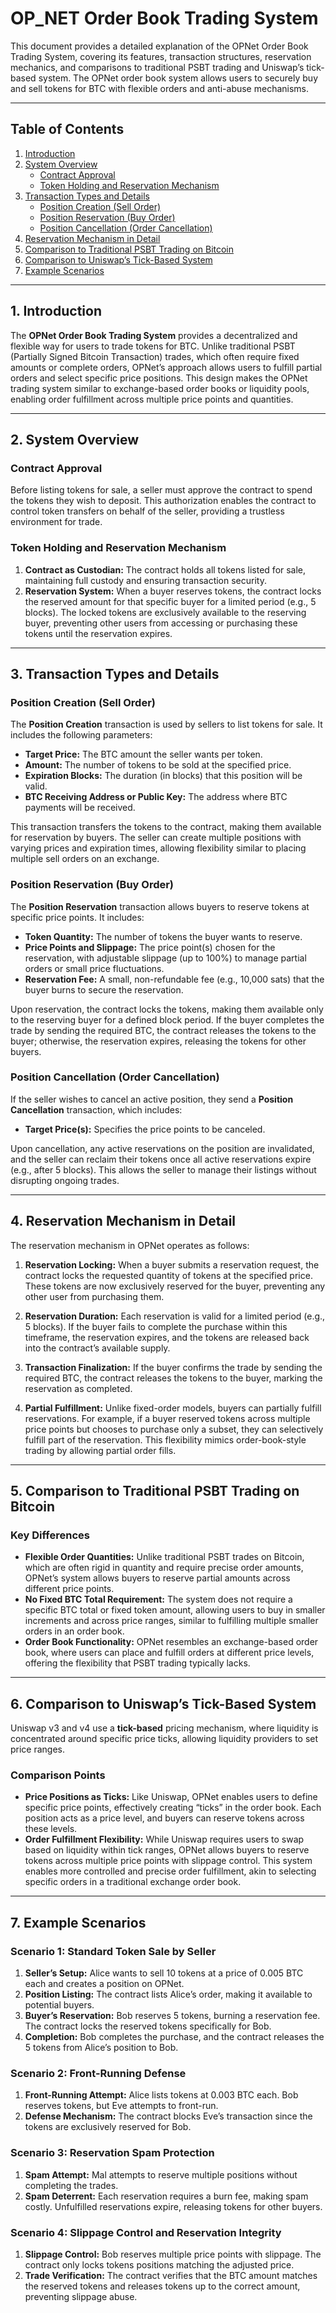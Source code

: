 # OP_NET Order Book Trading System

This document provides a detailed explanation of the OPNet Order Book Trading System, covering its features, transaction
structures, reservation mechanics, and comparisons to traditional PSBT trading and Uniswap’s tick-based system. The
OPNet order book system allows users to securely buy and sell tokens for BTC with flexible orders and anti-abuse
mechanisms.

---

## Table of Contents

1. [Introduction](#introduction)
2. [System Overview](#system-overview)
    - [Contract Approval](#contract-approval)
    - [Token Holding and Reservation Mechanism](#token-holding-and-reservation-mechanism)
3. [Transaction Types and Details](#transaction-types-and-details)
    - [Position Creation (Sell Order)](#position-creation-sell-order)
    - [Position Reservation (Buy Order)](#position-reservation-buy-order)
    - [Position Cancellation (Order Cancellation)](#position-cancellation-order-cancellation)
4. [Reservation Mechanism in Detail](#reservation-mechanism-in-detail)
5. [Comparison to Traditional PSBT Trading on Bitcoin](#comparison-to-traditional-psbt-trading-on-bitcoin)
6. [Comparison to Uniswap’s Tick-Based System](#comparison-to-uniswaps-tick-based-system)
7. [Example Scenarios](#example-scenarios)

---

## 1. Introduction

The **OPNet Order Book Trading System** provides a decentralized and flexible way for users to trade tokens for BTC.
Unlike traditional PSBT (Partially Signed Bitcoin Transaction) trades, which often require fixed amounts or complete
orders, OPNet’s approach allows users to fulfill partial orders and select specific price positions. This design makes
the OPNet trading system similar to exchange-based order books or liquidity pools, enabling order fulfillment across
multiple price points and quantities.

---

## 2. System Overview

### Contract Approval

Before listing tokens for sale, a seller must approve the contract to spend the tokens they wish to deposit. This
authorization enables the contract to control token transfers on behalf of the seller, providing a trustless environment
for trade.

### Token Holding and Reservation Mechanism

1. **Contract as Custodian:** The contract holds all tokens listed for sale, maintaining full custody and ensuring
   transaction security.
2. **Reservation System:** When a buyer reserves tokens, the contract locks the reserved amount for that specific buyer
   for a limited period (e.g., 5 blocks). The locked tokens are exclusively available to the reserving buyer, preventing
   other users from accessing or purchasing these tokens until the reservation expires.

---

## 3. Transaction Types and Details

### Position Creation (Sell Order)

The **Position Creation** transaction is used by sellers to list tokens for sale. It includes the following parameters:

- **Target Price:** The BTC amount the seller wants per token.
- **Amount:** The number of tokens to be sold at the specified price.
- **Expiration Blocks:** The duration (in blocks) that this position will be valid.
- **BTC Receiving Address or Public Key:** The address where BTC payments will be received.

This transaction transfers the tokens to the contract, making them available for reservation by buyers. The seller can
create multiple positions with varying prices and expiration times, allowing flexibility similar to placing multiple
sell orders on an exchange.

### Position Reservation (Buy Order)

The **Position Reservation** transaction allows buyers to reserve tokens at specific price points. It includes:

- **Token Quantity:** The number of tokens the buyer wants to reserve.
- **Price Points and Slippage:** The price point(s) chosen for the reservation, with adjustable slippage (up to 100%) to
  manage partial orders or small price fluctuations.
- **Reservation Fee:** A small, non-refundable fee (e.g., 10,000 sats) that the buyer burns to secure the reservation.

Upon reservation, the contract locks the tokens, making them available only to the reserving buyer for a defined block
period. If the buyer completes the trade by sending the required BTC, the contract releases the tokens to the buyer;
otherwise, the reservation expires, releasing the tokens for other buyers.

### Position Cancellation (Order Cancellation)

If the seller wishes to cancel an active position, they send a **Position Cancellation** transaction, which includes:

- **Target Price(s):** Specifies the price points to be canceled.

Upon cancellation, any active reservations on the position are invalidated, and the seller can reclaim their tokens once
all active reservations expire (e.g., after 5 blocks). This allows the seller to manage their listings without
disrupting ongoing trades.

---

## 4. Reservation Mechanism in Detail

The reservation mechanism in OPNet operates as follows:

1. **Reservation Locking:** When a buyer submits a reservation request, the contract locks the requested quantity of
   tokens at the specified price. These tokens are now exclusively reserved for the buyer, preventing any other user
   from purchasing them.

2. **Reservation Duration:** Each reservation is valid for a limited period (e.g., 5 blocks). If the buyer fails to
   complete the purchase within this timeframe, the reservation expires, and the tokens are released back into the
   contract’s available supply.

3. **Transaction Finalization:** If the buyer confirms the trade by sending the required BTC, the contract releases the
   tokens to the buyer, marking the reservation as completed.

4. **Partial Fulfillment:** Unlike fixed-order models, buyers can partially fulfill reservations. For example, if a
   buyer reserved tokens across multiple price points but chooses to purchase only a subset, they can selectively
   fulfill part of the reservation. This flexibility mimics order-book-style trading by allowing partial order fills.

---

## 5. Comparison to Traditional PSBT Trading on Bitcoin

### Key Differences

- **Flexible Order Quantities:** Unlike traditional PSBT trades on Bitcoin, which are often rigid in quantity and
  require precise order amounts, OPNet’s system allows buyers to reserve partial amounts across different price points.
- **No Fixed BTC Total Requirement:** The system does not require a specific BTC total or fixed token amount, allowing
  users to buy in smaller increments and across price ranges, similar to fulfilling multiple smaller orders in an order
  book.
- **Order Book Functionality:** OPNet resembles an exchange-based order book, where users can place and fulfill orders
  at different price levels, offering the flexibility that PSBT trading typically lacks.

---

## 6. Comparison to Uniswap’s Tick-Based System

Uniswap v3 and v4 use a **tick-based** pricing mechanism, where liquidity is concentrated around specific price ticks,
allowing liquidity providers to set price ranges.

### Comparison Points

- **Price Positions as Ticks:** Like Uniswap, OPNet enables users to define specific price points, effectively creating
  “ticks” in the order book. Each position acts as a price level, and buyers can reserve tokens across these levels.
- **Order Fulfillment Flexibility:** While Uniswap requires users to swap based on liquidity within tick ranges, OPNet
  allows buyers to reserve tokens across multiple price points with slippage control. This system enables more
  controlled and precise order fulfillment, akin to selecting specific orders in a traditional exchange order book.

---

## 7. Example Scenarios

### Scenario 1: Standard Token Sale by Seller

1. **Seller’s Setup:** Alice wants to sell 10 tokens at a price of 0.005 BTC each and creates a position on OPNet.
2. **Position Listing:** The contract lists Alice’s order, making it available to potential buyers.
3. **Buyer’s Reservation:** Bob reserves 5 tokens, burning a reservation fee. The contract locks the reserved tokens
   specifically for Bob.
4. **Completion:** Bob completes the purchase, and the contract releases the 5 tokens from Alice’s position to Bob.

### Scenario 2: Front-Running Defense

1. **Front-Running Attempt:** Alice lists tokens at 0.003 BTC each. Bob reserves tokens, but Eve attempts to front-run.
2. **Defense Mechanism:** The contract blocks Eve’s transaction since the tokens are exclusively reserved for Bob.

### Scenario 3: Reservation Spam Protection

1. **Spam Attempt:** Mal attempts to reserve multiple positions without completing the trades.
2. **Spam Deterrent:** Each reservation requires a burn fee, making spam costly. Unfulfilled reservations expire,
   releasing tokens for other buyers.

### Scenario 4: Slippage Control and Reservation Integrity

1. **Slippage Control:** Bob reserves multiple price points with slippage. The contract only locks tokens positions
   matching the adjusted price.
2. **Trade Verification:** The contract verifies that the BTC amount matches the reserved tokens and releases tokens up
   to the correct amount, preventing slippage abuse.